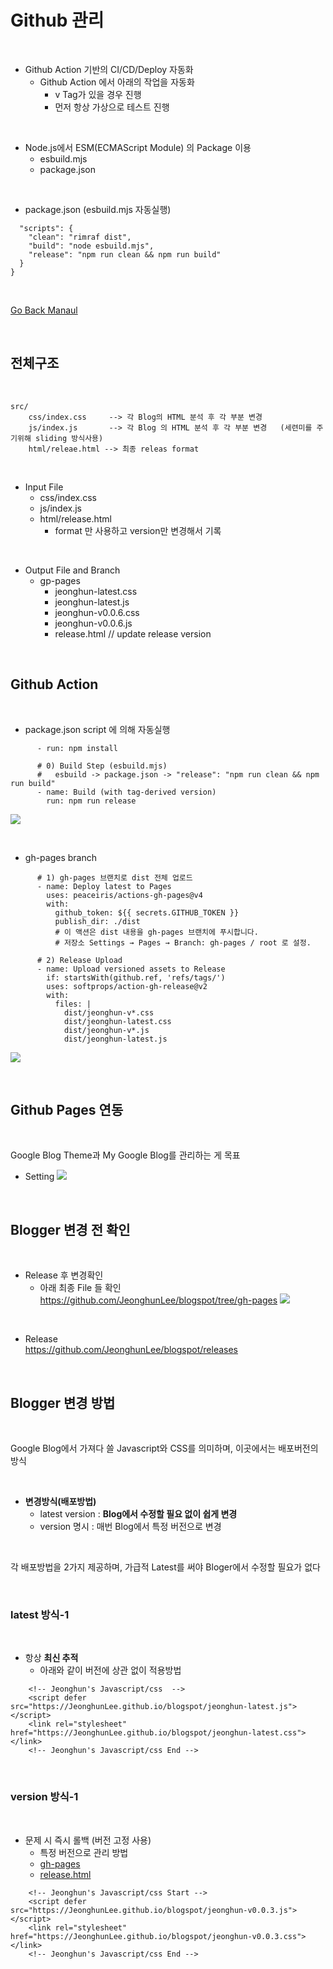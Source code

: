 # Github 관리  

</br>

* Github Action 기반의  CI/CD/Deploy 자동화 
    * Github Action 에서 아래의 작업을 자동화 
        * v Tag가 있을 경우 진행   
        * 먼저 항상 가상으로 테스트 진행   

</br>

* Node.js에서 ESM(ECMAScript Module) 의 Package 이용 
    * esbuild.mjs
    * package.json 

</br>

* package.json (esbuild.mjs 자동실행)
```
  "scripts": {
    "clean": "rimraf dist",
    "build": "node esbuild.mjs",
    "release": "npm run clean && npm run build"
  }
}
```

</br>

[Go Back Manaul](index.md)

</br>

## 전체구조      

</br>

```
src/
    css/index.css     --> 각 Blog의 HTML 분석 후 각 부분 변경 
    js/index.js       --> 각 Blog 의 HTML 분석 후 각 부분 변경   (세련미를 주기위해 sliding 방식사용)   
    html/releae.html --> 최종 releas format 
```

</br>

* Input File 
    * css/index.css
    * js/index.js 
    * html/release.html    
        * format 만 사용하고 version만 변경해서 기록   

</br>

* Output File and Branch     
    * gp-pages
        * jeonghun-latest.css
        * jeonghun-latest.js
        * jeonghun-v0.0.6.css
        * jeonghun-v0.0.6.js
        * release.html   // update release version    

</br>

## Github Action 

</br>

* package.json 
    script 에 의해 자동실행  

```
      - run: npm install

      # 0) Build Step (esbuild.mjs) 
      #   esbuild -> package.json -> "release": "npm run clean && npm run build"
      - name: Build (with tag-derived version)
        run: npm run release
```
![](./imgs/github_action_00.png)

</br>

* gh-pages branch 
```
      # 1) gh-pages 브랜치로 dist 전체 업로드
      - name: Deploy latest to Pages
        uses: peaceiris/actions-gh-pages@v4
        with:
          github_token: ${{ secrets.GITHUB_TOKEN }}
          publish_dir: ./dist
          # 이 액션은 dist 내용을 gh-pages 브랜치에 푸시합니다.
          # 저장소 Settings → Pages → Branch: gh-pages / root 로 설정.

      # 2) Release Upload 
      - name: Upload versioned assets to Release
        if: startsWith(github.ref, 'refs/tags/')
        uses: softprops/action-gh-release@v2
        with:
          files: |
            dist/jeonghun-v*.css
            dist/jeonghun-latest.css
            dist/jeonghun-v*.js
            dist/jeonghun-latest.js
```
![](./imgs/github_action_01.png)

</br>

## Github Pages 연동   

</br>

Google Blog Theme과 My Google Blog를 관리하는 게 목표

* Setting 
![](./imgs/github_00.png)


</br>

## Blogger 변경 전 확인   


</br>

* Release  후 변경확인  
    * 아래 최종 File 들 확인       
    https://github.com/JeonghunLee/blogspot/tree/gh-pages
![](./imgs/github_01.png)

</br>

* Release          
    https://github.com/JeonghunLee/blogspot/releases

</br>

## Blogger 변경 방법 

</br>

Google Blog에서 가져다 쓸 Javascript와 CSS를 의미하며, 이곳에서는 배포버전의 방식   

</br>

* **변경방식(배포방법)**   
    * latest version : **Blog에서 수정할 필요 없이 쉽게 변경**  
    * version 명시 : 매번 Blog에서 특정 버전으로 변경    


</br>

각 배포방법을 2가지 제공하며, 가급적 Latest를 써야 Bloger에서 수정할 필요가 없다       

</br>

### latest 방식-1  

</br>

* 항상 **최신 추적**
    * 아래와 같이 버전에 상관 없이 적용방법 
```
    <!-- Jeonghun's Javascript/css  -->
    <script defer src="https://JeonghunLee.github.io/blogspot/jeonghun-latest.js"></script>
    <link rel="stylesheet" href="https://JeonghunLee.github.io/blogspot/jeonghun-latest.css"></link>
    <!-- Jeonghun's Javascript/css End -->      

```

</br>

### version 방식-1  

</br>

* 문제 시 즉시 롤백 (버전 고정 사용)
    * 특정 버전으로 관리 방법    
    * [gh-pages](https://github.com/JeonghunLee/blogspot/tree/gh-pages/)    
    * [release.html](https://github.com/JeonghunLee/blogspot/tree/gh-pages/release.html)
```
    <!-- Jeonghun's Javascript/css Start -->
    <script defer src="https://JeonghunLee.github.io/blogspot/jeonghun-v0.0.3.js"></script>
    <link rel="stylesheet" href="https://JeonghunLee.github.io/blogspot/jeonghun-v0.0.3.css"></link>
    <!-- Jeonghun's Javascript/css End -->    

```


</br>
